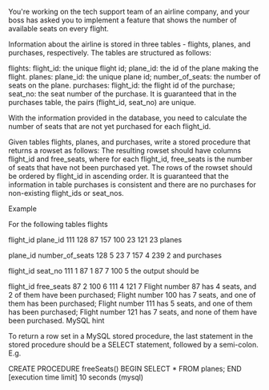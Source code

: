 You're working on the tech support team of an airline company, and your boss has asked you to implement a feature that shows the number of available seats on every flight.

Information about the airline is stored in three tables - flights, planes, and purchases, respectively. The tables are structured as follows:

flights:
flight_id: the unique flight id;
plane_id: the id of the plane making the flight.
planes:
plane_id: the unique plane id;
number_of_seats: the number of seats on the plane.
purchases:
flight_id: the flight id of the purchase;
seat_no: the seat number of the purchase.
It is guaranteed that in the purchases table, the pairs (flight_id, seat_no) are unique.

With the information provided in the database, you need to calculate the number of seats that are not yet purchased for each flight_id.

Given tables flights, planes, and purchases, write a stored procedure that returns a rowset as follows: The resulting rowset should have columns flight_id and free_seats, where for each flight_id, free_seats is the number of seats that have not been purchased yet. The rows of the rowset should be ordered by flight_id in ascending order. It is guaranteed that the information in table purchases is consistent and there are no purchases for non-existing flight_ids or seat_nos.

Example

For the following tables flights

flight_id	plane_id
111	128
87	157
100	23
121	23
planes

plane_id	number_of_seats
128	5
23	7
157	4
239	2
and purchases

flight_id	seat_no
111	1
87	1
87	7
100	5
the output should be

flight_id	free_seats
87	2
100	6
111	4
121	7
Flight number 87 has 4 seats, and 2 of them have been purchased;
Flight number 100 has 7 seats, and one of them has been purchased;
Flight number 111 has 5 seats, and one of them has been purchased;
Flight number 121 has 7 seats, and none of them have been purchased.
MySQL hint

To return a row set in a MySQL stored procedure, the last statement in the stored procedure should be a SELECT statement, followed by a semi-colon.
E.g.

CREATE PROCEDURE freeSeats()
BEGIN
        SELECT * FROM planes;
END
[execution time limit] 10 seconds (mysql)

